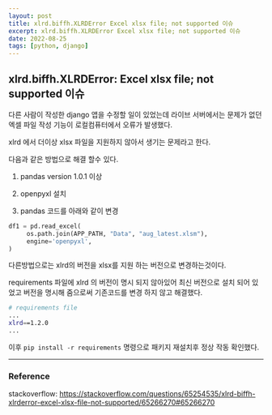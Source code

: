 ```yaml
---
layout: post
title: xlrd.biffh.XLRDError Excel xlsx file; not supported 이슈
excerpt: xlrd.biffh.XLRDError Excel xlsx file; not supported 이슈
date: 2022-08-25
tags: [python, django]
---
```


## xlrd.biffh.XLRDError: Excel xlsx file; not supported 이슈

다른 사람이 작성한 django 앱을 수정할 일이 있었는데 라이브 서버에서는 문제가 없던 엑셀 파일 작성 기능이 로컬컴퓨터에서 오류가 발생했다.

xlrd 에서 더이상 xlsx 파일을 지원하지 않아서 생기는 문제라고 한다.

다음과 같은 방법으로 해결 할수 있다.

1. pandas version 1.0.1 이상

2. openpyxl 설치

3. pandas 코드를 아래와 같이 변경

```python
df1 = pd.read_excel(
     os.path.join(APP_PATH, "Data", "aug_latest.xlsm"),
     engine='openpyxl',
)
```

다른방법으로는 xlrd의 버전을 xlsx를 지원 하는 버전으로 변경하는것이다.

requirements 파일에 xlrd 의 버전이 명시 되지 않아있어 최신 버전으로 설치 되어 있었고 버전을 명시해 줌으로써 기존코드를 변경 하지 않고 해결했다.

```bash
# requirements file
...
xlrd==1.2.0
...
```

이후 `pip install -r requirements` 명령으로 패키지 재설치후 정상 작동 확인했다.

---

### Reference

stackoverflow: <https://stackoverflow.com/questions/65254535/xlrd-biffh-xlrderror-excel-xlsx-file-not-supported/65266270#65266270>
